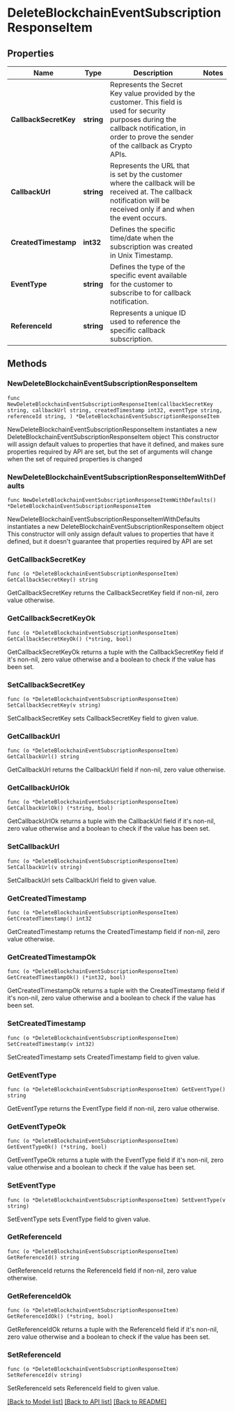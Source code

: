 # DeleteBlockchainEventSubscriptionResponseItem

## Properties

Name | Type | Description | Notes
------------ | ------------- | ------------- | -------------
**CallbackSecretKey** | **string** | Represents the Secret Key value provided by the customer. This field is used for security purposes during the callback notification, in order to prove the sender of the callback as Crypto APIs. | 
**CallbackUrl** | **string** | Represents the URL that is set by the customer where the callback will be received at. The callback notification will be received only if and when the event occurs. | 
**CreatedTimestamp** | **int32** | Defines the specific time/date when the subscription was created in Unix Timestamp. | 
**EventType** | **string** | Defines the type of the specific event available for the customer to subscribe to for callback notification. | 
**ReferenceId** | **string** | Represents a unique ID used to reference the specific callback subscription. | 

## Methods

### NewDeleteBlockchainEventSubscriptionResponseItem

`func NewDeleteBlockchainEventSubscriptionResponseItem(callbackSecretKey string, callbackUrl string, createdTimestamp int32, eventType string, referenceId string, ) *DeleteBlockchainEventSubscriptionResponseItem`

NewDeleteBlockchainEventSubscriptionResponseItem instantiates a new DeleteBlockchainEventSubscriptionResponseItem object
This constructor will assign default values to properties that have it defined,
and makes sure properties required by API are set, but the set of arguments
will change when the set of required properties is changed

### NewDeleteBlockchainEventSubscriptionResponseItemWithDefaults

`func NewDeleteBlockchainEventSubscriptionResponseItemWithDefaults() *DeleteBlockchainEventSubscriptionResponseItem`

NewDeleteBlockchainEventSubscriptionResponseItemWithDefaults instantiates a new DeleteBlockchainEventSubscriptionResponseItem object
This constructor will only assign default values to properties that have it defined,
but it doesn't guarantee that properties required by API are set

### GetCallbackSecretKey

`func (o *DeleteBlockchainEventSubscriptionResponseItem) GetCallbackSecretKey() string`

GetCallbackSecretKey returns the CallbackSecretKey field if non-nil, zero value otherwise.

### GetCallbackSecretKeyOk

`func (o *DeleteBlockchainEventSubscriptionResponseItem) GetCallbackSecretKeyOk() (*string, bool)`

GetCallbackSecretKeyOk returns a tuple with the CallbackSecretKey field if it's non-nil, zero value otherwise
and a boolean to check if the value has been set.

### SetCallbackSecretKey

`func (o *DeleteBlockchainEventSubscriptionResponseItem) SetCallbackSecretKey(v string)`

SetCallbackSecretKey sets CallbackSecretKey field to given value.


### GetCallbackUrl

`func (o *DeleteBlockchainEventSubscriptionResponseItem) GetCallbackUrl() string`

GetCallbackUrl returns the CallbackUrl field if non-nil, zero value otherwise.

### GetCallbackUrlOk

`func (o *DeleteBlockchainEventSubscriptionResponseItem) GetCallbackUrlOk() (*string, bool)`

GetCallbackUrlOk returns a tuple with the CallbackUrl field if it's non-nil, zero value otherwise
and a boolean to check if the value has been set.

### SetCallbackUrl

`func (o *DeleteBlockchainEventSubscriptionResponseItem) SetCallbackUrl(v string)`

SetCallbackUrl sets CallbackUrl field to given value.


### GetCreatedTimestamp

`func (o *DeleteBlockchainEventSubscriptionResponseItem) GetCreatedTimestamp() int32`

GetCreatedTimestamp returns the CreatedTimestamp field if non-nil, zero value otherwise.

### GetCreatedTimestampOk

`func (o *DeleteBlockchainEventSubscriptionResponseItem) GetCreatedTimestampOk() (*int32, bool)`

GetCreatedTimestampOk returns a tuple with the CreatedTimestamp field if it's non-nil, zero value otherwise
and a boolean to check if the value has been set.

### SetCreatedTimestamp

`func (o *DeleteBlockchainEventSubscriptionResponseItem) SetCreatedTimestamp(v int32)`

SetCreatedTimestamp sets CreatedTimestamp field to given value.


### GetEventType

`func (o *DeleteBlockchainEventSubscriptionResponseItem) GetEventType() string`

GetEventType returns the EventType field if non-nil, zero value otherwise.

### GetEventTypeOk

`func (o *DeleteBlockchainEventSubscriptionResponseItem) GetEventTypeOk() (*string, bool)`

GetEventTypeOk returns a tuple with the EventType field if it's non-nil, zero value otherwise
and a boolean to check if the value has been set.

### SetEventType

`func (o *DeleteBlockchainEventSubscriptionResponseItem) SetEventType(v string)`

SetEventType sets EventType field to given value.


### GetReferenceId

`func (o *DeleteBlockchainEventSubscriptionResponseItem) GetReferenceId() string`

GetReferenceId returns the ReferenceId field if non-nil, zero value otherwise.

### GetReferenceIdOk

`func (o *DeleteBlockchainEventSubscriptionResponseItem) GetReferenceIdOk() (*string, bool)`

GetReferenceIdOk returns a tuple with the ReferenceId field if it's non-nil, zero value otherwise
and a boolean to check if the value has been set.

### SetReferenceId

`func (o *DeleteBlockchainEventSubscriptionResponseItem) SetReferenceId(v string)`

SetReferenceId sets ReferenceId field to given value.



[[Back to Model list]](../README.md#documentation-for-models) [[Back to API list]](../README.md#documentation-for-api-endpoints) [[Back to README]](../README.md)



